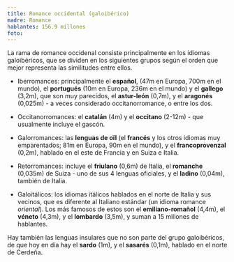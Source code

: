 ```yaml
---
title: Romance occidental (galoibérico)
madre: Romance
hablantes: 156.9 millones
foto: 
---
```


La rama de romance occidenal consiste principalmente en los idiomas galoibéricos, que se dividen en los siguientes grupos según el orden que mejor representa las similitudes entre ellos.

* Iberromances: principalmente el **español**, (47m en Europa, 700m en el mundo), el **portugués** (10m en Europa, 236m en el mundo) y el **gallego** (3,2m), que son muy parecidos, el **astur-león** (0,7m), y el **aragonés** (0,025m) - a veces considerado occitanorromance, o entre los dos.

* Occitanorromances: el **catalán** (4m) y el **occitano** (2-12m) - que usualmente incluye el gascón.

* Galorromances: las **lenguas de oïl** (el **francés** y los otros idiomas muy emparentados; 81m en Europa, 90m en el mundo), y el **francoprovenzal** (0,2m), hablado en el este de Francia y en Suiza e Italia.

* Retorromances: incluye el **friulano** (0,6m) de Italia, el **romanche** (0,035m) de Suiza - uno de sus 4 lenguas oficiales, y el **ladino** (0,04m), también de Italia.

* Galoitálicos: los idiomas itálicos hablados en el norte de Italia y sus vecinos, que es diferente al Italiano estándar (un idioma romance *oriental*). Los más famosos de estos son el **emiliano-romañol** (4,4m), el **véneto** (4,3m), y el **lombardo** (3,5m), y suman a 15 millones de hablantes.

Hay también las lenguas insulares que no son parte del grupo galoibéricos, de que hoy en día hay el **sardo** (1m), y el **sasarés** (0,1m), hablado en el norte de Cerdeña.